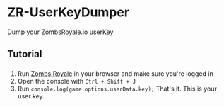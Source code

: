 # ZR-UserKeyDumper
Dump your ZombsRoyale.io userKey

## Tutorial
###
1. Run [Zombs Royale](https://zombsroyale.io/) in your browser and make sure you're logged in
2. Open the console with `Ctrl + Shift + J`
3. Run `console.log(game.options.userData.key);`
That's it. This is your user key.

